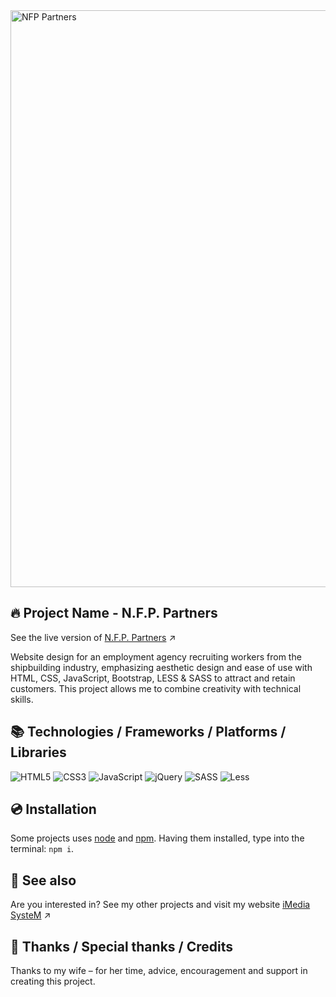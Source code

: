 <img width="1895" height="923" alt="NFP Partners" src="https://github.com/user-attachments/assets/53e0bde9-8bb7-4af9-9646-a53d3ca56bfb" />

## 🔥 Project Name - N.F.P. Partners
See the live version of [N.F.P. Partners](https://imediasystem.github.io/NFPPartners/) ↗️

Website design for an employment agency recruiting workers from the shipbuilding industry, emphasizing aesthetic design and ease of use with HTML, CSS, JavaScript, Bootstrap, LESS & SASS to attract and retain customers. This project allows me to combine creativity with technical skills.
&nbsp;

## 📚 Technologies / Frameworks / Platforms / Libraries
![HTML5](https://img.shields.io/badge/html5-%23E34F26.svg?style=for-the-badge&logo=html5&logoColor=white)
![CSS3](https://img.shields.io/badge/css3-%231572B6.svg?style=for-the-badge&logo=css3&logoColor=white)
![JavaScript](https://img.shields.io/badge/javascript-%23323330.svg?style=for-the-badge&logo=javascript&logoColor=%23F7DF1E)
![jQuery](https://img.shields.io/badge/bootstrap-%238511FA.svg?style=for-the-badge&logo=bootstrap&logoColor=white)
![SASS](https://img.shields.io/badge/sass-CC6699.svg?style=for-the-badge&logo=sass&logoColor=white)
![Less](https://img.shields.io/badge/less-2B4C80?style=for-the-badge&logo=less&logoColor=white)
&nbsp;

## 💿 Installation
Some projects uses [node](https://nodejs.org/en/) and [npm](https://www.npmjs.com/). Having them installed, type into the terminal: `npm i`.
&nbsp;

## 🔗 See also
Are you interested in? See my other projects and visit my website [iMedia SysteM](https://imediasystem.pl/) ↗️
&nbsp;

## 👏 Thanks / Special thanks / Credits
Thanks to my wife – for her time, advice, encouragement and support in creating this project.
